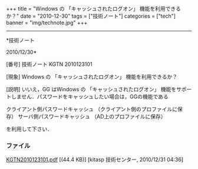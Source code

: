 ﻿+++
title = "Windows の 「キャッシュされたログオン」 機能を利用できるか？"
date = "2010-12-30"
tags = ["技術ノート"]
categories = ["tech"]
banner = "img/technote.jpg"
+++

-----------------------------------------------------------------------------------------------------------------------------

*技術ノート

2010/12/30*


[番号]
技術ノート KGTN 2010123101

[現象]
Windows の 「キャッシュされたログオン」 機能を利用できるか？

[説明]
いいえ，GG はWindows の 「キャッシュされたログオン」
機能をサポートしません．パスワードをキャッシュしたい場合は，GGの機能である

クライアント側パスワードキャッシュ
（クライアント側のプロファイルに保存）
サーバ側パスワードキャッシュ （AD上のプロファイルに保存）

を利用して下さい．


### ファイル

 
 


[KGTN2010123101.pdf](http://techreport.kitasp.net/attachments/download/442/KGTN2010123101.pdf)
 [(44.4 KB)] [kitasp 技術センター, 2010/12/31
04:36]


 


 

